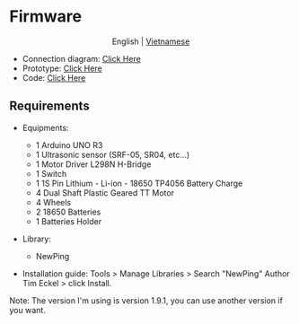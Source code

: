 # Firmware

<p align="center">
  <span>English</span> |
  <a href="README.md">Vietnamese</a>
</p>

- Connection diagram: [Click Here](Media/Images/Image1.png)
- Prototype: [Click Here](Media/Images/Image2.jpg)
- Code: [Click Here](ObstacleAvoidCar/ObstacleAvoidCar.ino)

## Requirements
- Equipments:
  - 1 Arduino UNO R3
  - 1 Ultrasonic sensor (SRF-05, SR04, etc...)
  - 1 Motor Driver L298N H-Bridge
  - 1 Switch
  - 1 1S Pin Lithium - Li-ion - 18650 TP4056 Battery Charge
  - 4 Dual Shaft Plastic Geared TT Motor
  - 4 Wheels
  - 2 18650 Batteries
  - 1 Batteries Holder

- Library:
  - NewPing

- Installation guide: Tools > Manage Libraries > Search "NewPing" Author Tim Eckel > click Install.

Note: The version I'm using is version 1.9.1, you can use another version if you want.